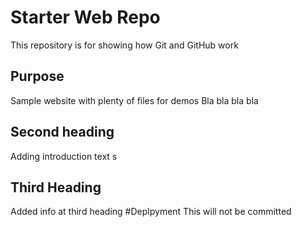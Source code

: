 # Starter Web Repo

This repository is for showing how Git and GitHub work

## Purpose

Sample website with plenty of files for demos
Bla bla bla bla
## Second heading
Adding introduction text
s
## Third Heading
Added info at third heading
#Deplpyment
This will not be committed